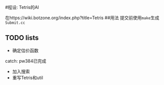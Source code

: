 #程设: Tetris的AI

在https://wiki.botzone.org/index.php?title=Tetris
##用法
提交前使用```make```生成```Submit.cc```


## TODO lists
* 确定估价函数

catch: pw384已完成

* 加入搜索
* 重写Tetris和util

